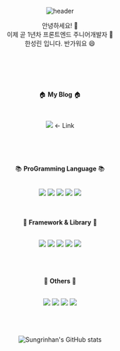 <div align="center">
  
![header](https://capsule-render.vercel.app/api?type=waving&color=auto&height=300&section=header&text=SungrinHan's%20Github&desc=I%20am%20Frontend-Developer%20Junior&fontSize=50&descAlign=61)

  
안녕하세요! :wave: <br/>
이제 곧 1년차 프론트엔드 주니어개발자 :seedling: <br/>
한성린 입니다. 반가워요 :smile: <br/>
  
  <br/>
  <br/>
  <br/>
  <br/>
  
   
 :house: **My Blog** :house:
  
  <br/>  
  
   <a href="https://sungrinhan.github.io/" target="_blank"><img src="https://img.shields.io/badge/DevBlog-FF5722?style=flat-square&logo=Blogger&logoColor=white"/></a> <- Link
   
  <br/>
  <br/>
  <br/>

  :books: **ProGramming Language** :books:
  
  <br/>  
  <img src="https://img.shields.io/badge/JAVASCRIPT-F7DF1E?style=for-the-badge&logo=JavaScript&logoColor=black">
  <img src="https://img.shields.io/badge/HTML-E34F26?style=for-the-badge&logo=HTML5&logoColor=black">
  <img src="https://img.shields.io/badge/CSS-1572B6?style=for-the-badge&logo=CSS3&logoColor=black">
  <img src="https://img.shields.io/badge/PYTHON-3776AB?style=for-the-badge&logo=Python&logoColor=black">
  <img src="https://img.shields.io/badge/TYPESCRIPT-3178C6?style=for-the-badge&logo=TypeScript&logoColor=black">
  
  <br/>
  <br/>
  <br/>

  
  📌 **Framework & Library** 📌
  
  <br/>
  <img src="https://img.shields.io/badge/NEXT.JS-000000?style=for-the-badge&logo=Next.js&logoColor=white">
  <img src="https://img.shields.io/badge/REACT-61DAFB?style=for-the-badge&logo=React&logoColor=black">
  <img src="https://img.shields.io/badge/REDUX-764ABC?style=for-the-badge&logo=Redux&logoColor=black">
  <img src="https://img.shields.io/badge/SCSS-CC6699?style=for-the-badge&logo=Sass&logoColor=black">
  <img src="https://img.shields.io/badge/StyledComponents-DB7093?style=for-the-badge&logo=styled-components&logoColor=black">
  
  <br/>
  <br/>
  <br/>
  <br/>  
  
  
  :speech_balloon: **Others** :speech_balloon:
  
  <br/>
  <img src="https://img.shields.io/badge/Notion-000000?style=for-the-badge&logo=Notion&logoColor=white">
  <img src="https://img.shields.io/badge/Git-F05032?style=for-the-badge&logo=Git&logoColor=black">
  <img src="https://img.shields.io/badge/GitHub-181717?style=for-the-badge&logo=GitHub&logoColor=white">
  <img src="https://img.shields.io/badge/Slack-4A154B?style=for-the-badge&logo=Slack&logoColor=black">
  

  <br/>
  <br/>
  <br/>
  <br/>
  
![Sungrinhan's GitHub stats](https://github-readme-stats.vercel.app/api?username=Sungrinhan&count_private=true&show_icons=true&theme=merko)
  
  

</div>
